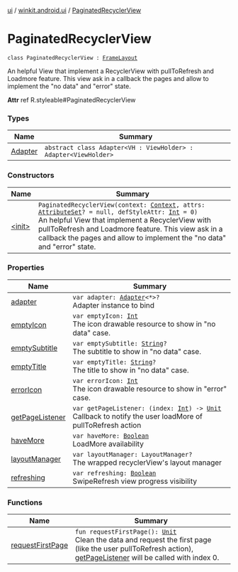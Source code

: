 [ui](../../index.md) / [winkit.android.ui](../index.md) / [PaginatedRecyclerView](./index.md)

# PaginatedRecyclerView

`class PaginatedRecyclerView : `[`FrameLayout`](https://developer.android.com/reference/android/widget/FrameLayout.html)

An helpful View that implement a RecyclerView with pullToRefresh and Loadmore feature.
This view ask in a callback the pages and allow to implement the "no data" and "error" state.

**Attr**
ref R.styleable#PaginatedRecyclerView

### Types

| Name | Summary |
|---|---|
| [Adapter](-adapter/index.md) | `abstract class Adapter<VH : ViewHolder> : Adapter<ViewHolder>` |

### Constructors

| Name | Summary |
|---|---|
| [&lt;init&gt;](-init-.md) | `PaginatedRecyclerView(context: `[`Context`](https://developer.android.com/reference/android/content/Context.html)`, attrs: `[`AttributeSet`](https://developer.android.com/reference/android/util/AttributeSet.html)`? = null, defStyleAttr: `[`Int`](https://kotlinlang.org/api/latest/jvm/stdlib/kotlin/-int/index.html)` = 0)`<br>An helpful View that implement a RecyclerView with pullToRefresh and Loadmore feature. This view ask in a callback the pages and allow to implement the "no data" and "error" state. |

### Properties

| Name | Summary |
|---|---|
| [adapter](adapter.md) | `var adapter: `[`Adapter`](-adapter/index.md)`<*>?`<br>Adapter instance to bind |
| [emptyIcon](empty-icon.md) | `var emptyIcon: `[`Int`](https://kotlinlang.org/api/latest/jvm/stdlib/kotlin/-int/index.html)<br>The icon drawable resource to show in "no data" case. |
| [emptySubtitle](empty-subtitle.md) | `var emptySubtitle: `[`String`](https://kotlinlang.org/api/latest/jvm/stdlib/kotlin/-string/index.html)`?`<br>The subtitle to show in "no data" case. |
| [emptyTitle](empty-title.md) | `var emptyTitle: `[`String`](https://kotlinlang.org/api/latest/jvm/stdlib/kotlin/-string/index.html)`?`<br>The title to show in "no data" case. |
| [errorIcon](error-icon.md) | `var errorIcon: `[`Int`](https://kotlinlang.org/api/latest/jvm/stdlib/kotlin/-int/index.html)<br>The icon drawable resource to show in "error" case. |
| [getPageListener](get-page-listener.md) | `var getPageListener: (index: `[`Int`](https://kotlinlang.org/api/latest/jvm/stdlib/kotlin/-int/index.html)`) -> `[`Unit`](https://kotlinlang.org/api/latest/jvm/stdlib/kotlin/-unit/index.html)<br>Callback to notify the user loadMore of pullToRefresh action |
| [haveMore](have-more.md) | `var haveMore: `[`Boolean`](https://kotlinlang.org/api/latest/jvm/stdlib/kotlin/-boolean/index.html)<br>LoadMore availability |
| [layoutManager](layout-manager.md) | `var layoutManager: LayoutManager?`<br>The wrapped recyclerView's layout manager |
| [refreshing](refreshing.md) | `var refreshing: `[`Boolean`](https://kotlinlang.org/api/latest/jvm/stdlib/kotlin/-boolean/index.html)<br>SwipeRefresh view progress visibility |

### Functions

| Name | Summary |
|---|---|
| [requestFirstPage](request-first-page.md) | `fun requestFirstPage(): `[`Unit`](https://kotlinlang.org/api/latest/jvm/stdlib/kotlin/-unit/index.html)<br>Clean the data and request the first page (like the user pullToRefresh action), [getPageListener](get-page-listener.md) will be called with index 0. |
